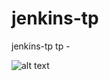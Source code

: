# jenkins-tp

jenkins-tp
tp -

![alt text](https://github.com/sami561/jenkins-tp/blob/main/Screenshot%202023-10-27%20at%2011.17.58%E2%80%AFAM.png?raw=true)
